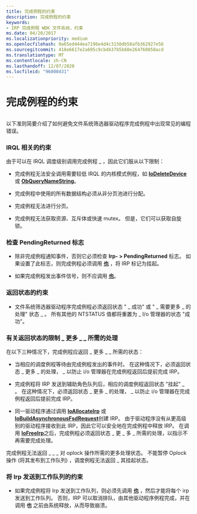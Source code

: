 ```yaml
---
title: 完成例程的约束
description: 完成例程的约束
keywords:
- IRP 完成例程 WDK 文件系统，约束
ms.date: 04/20/2017
ms.localizationpriority: medium
ms.openlocfilehash: 0a65ed444ea7196e4d4c3150db58afb362927e56
ms.sourcegitcommit: 418e6617e2a695c9cb4b37b5b60e264760858acd
ms.translationtype: MT
ms.contentlocale: zh-CN
ms.lasthandoff: 12/07/2020
ms.locfileid: "96808431"
---
```

# <a name="constraints-on-completion-routines"></a>完成例程的约束


## <span id="ddk_constraints_on_completion_routines_if"></span><span id="DDK_CONSTRAINTS_ON_COMPLETION_ROUTINES_IF"></span>


以下准则简要介绍了如何避免文件系统筛选器驱动程序完成例程中出现常见的编程错误。

### <a name="span-idirql-related_constraintsspanspan-idirql-related_constraintsspanspan-idirql-related_constraintsspanirql-related-constraints"></a><span id="IRQL-Related_Constraints"></span><span id="irql-related_constraints"></span><span id="IRQL-RELATED_CONSTRAINTS"></span>IRQL 相关的约束

由于可以在 IRQL 调度级别调用完成例程 \_ ，因此它们服从以下限制：

-   完成例程无法安全调用需要较低 IRQL 的内核模式例程，如 [**IoDeleteDevice**](/windows-hardware/drivers/ddi/wdm/nf-wdm-iodeletedevice) 或 [**ObQueryNameString**](/windows-hardware/drivers/ddi/ntifs/nf-ntifs-obquerynamestring)。

-   完成例程中使用的所有数据结构必须从非分页池进行分配。

-   完成例程无法进行分页。

-   完成例程无法获取资源、互斥体或快速 mutex。 但是，它们可以获取自旋锁。

### <a name="span-idchecking_the_pendingreturned_flagspanspan-idchecking_the_pendingreturned_flagspanspan-idchecking_the_pendingreturned_flagspanchecking-the-pendingreturned-flag"></a><span id="Checking_the_PendingReturned_Flag"></span><span id="checking_the_pendingreturned_flag"></span><span id="CHECKING_THE_PENDINGRETURNED_FLAG"></span>检查 PendingReturned 标志

-   除非完成例程通知事件，否则它必须检查 **Irp- &gt; PendingReturned** 标志。 如果设置了此标志，则完成例程必须调用 [**也**](/windows-hardware/drivers/ddi/wdm/nf-wdm-iomarkirppending) ，将 IRP 标记为挂起。

-   如果完成例程发出事件信号，则不应调用 [**也**](/windows-hardware/drivers/ddi/wdm/nf-wdm-iomarkirppending)。

### <a name="span-idconstraints_on_returning_statusspanspan-idconstraints_on_returning_statusspanspan-idconstraints_on_returning_statusspanconstraints-on-returning-status"></a><span id="Constraints_on_Returning_Status"></span><span id="constraints_on_returning_status"></span><span id="CONSTRAINTS_ON_RETURNING_STATUS"></span>返回状态的约束

-   文件系统筛选器驱动程序完成例程必须返回状态 " \_ 成功" 或 " \_ 需要更多 \_ 的处理" 状态 \_ 。 所有其他的 NTSTATUS 值都将重置为 \_ I/o 管理器的状态 "成功"。

### <a name="span-idconstraints_on_returning_status_more_processing_requiredspanspan-idconstraints_on_returning_status_more_processing_requiredspanspan-idconstraints_on_returning_status_more_processing_requiredspanconstraints-on-returning-status_more_processing_required"></a><span id="Constraints_on_Returning_STATUS_MORE_PROCESSING_REQUIRED"></span><span id="constraints_on_returning_status_more_processing_required"></span><span id="CONSTRAINTS_ON_RETURNING_STATUS_MORE_PROCESSING_REQUIRED"></span>有关返回状态的限制 \_ 更多 \_ \_ 所需的处理

在以下三种情况下，完成例程应返回 \_ 更多 \_ \_ 所需的状态：

-   当相应的调度例程等待由完成例程发出的事件时。 在这种情况下，必须返回状态 \_ 更多 \_ 的处理， \_ 以防止 i/o 管理器在完成例程返回后提前完成 IRP。

-   完成例程将 IRP 发送到辅助角色队列后，相应的调度例程返回状态 "挂起" \_ 。 在这种情况下，必须返回状态 \_ 更多 \_ 的处理， \_ 以防止 i/o 管理器在完成例程返回后提前完成 IRP。

-   同一驱动程序通过调用 [**IoAllocateIrp**](/windows-hardware/drivers/ddi/wdm/nf-wdm-ioallocateirp) 或 [**IoBuildAsynchronousFsdRequest**](/windows-hardware/drivers/ddi/wdm/nf-wdm-iobuildasynchronousfsdrequest)创建 IRP。 由于驱动程序没有从更高级别的驱动程序接收到此 IRP，因此它可以安全地在完成例程中释放 IRP。 在调用 [**IoFreeIrp**](/windows-hardware/drivers/ddi/wdm/nf-wdm-iofreeirp)之后，完成例程必须返回状态 \_ 更 \_ 多 \_ 所需的处理，以指示不再需要完成处理。

完成例程无法返回 \_ \_ \_ 对 oplock 操作所需的更多处理状态。 不能暂停 Oplock 操作 (将其发布到工作队列) ，调度例程无法返回 \_ 其挂起状态。

### <a name="span-idconstraints_on_posting_irps_to_a_work_queuespanspan-idconstraints_on_posting_irps_to_a_work_queuespanspan-idconstraints_on_posting_irps_to_a_work_queuespanconstraints-on-posting-irps-to-a-work-queue"></a><span id="Constraints_on_Posting_IRPs_to_a_Work_Queue"></span><span id="constraints_on_posting_irps_to_a_work_queue"></span><span id="CONSTRAINTS_ON_POSTING_IRPS_TO_A_WORK_QUEUE"></span>将 Irp 发送到工作队列的约束

-   如果完成例程将 Irp 发送到工作队列，则必须先调用 [**也**](/windows-hardware/drivers/ddi/wdm/nf-wdm-iomarkirppending) ，然后才能将每个 irp 发送到工作队列。 否则，IRP 可以取消排队，由其他驱动程序例程完成，并在调用 **也** 之前由系统释放，从而导致崩溃。

 

